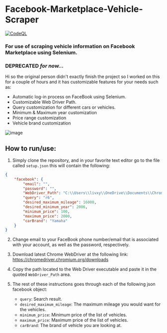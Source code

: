 # Facebook-Marketplace-Vehicle-Scraper
[![CodeQL](https://github.com/livxy/Facebook-Marketplace-Vehicle-Scraper/actions/workflows/codeql-analysis.yml/badge.svg)](https://github.com/livxy/Facebook-Marketplace-Vehicle-Scraper/actions/workflows/codeql-analysis.yml)

### For use of scraping vehicle information on Facebook Marketplace using Selenium.

### **DEPRECATED** _for now..._

Hi so the original person didn't exactly finish the project so I worked on this for a couple of hours and it has customizable features for your needs such as:

- Automatic log-in process on FaceBook using Selenium.
- Customizable Web Driver Path.
- Query customization for different cars or vehicles.
- Minimum & Maximum year customization
- Price range customization
- Vehicle brand customization

![image](https://user-images.githubusercontent.com/67598470/201967975-23994744-3169-44fa-9c3a-a121192b35f3.png)

## How to run/use:
1. Simply clone the repository, and in your favorite text editor go to the file called ``` setup.json ``` this will contain the following:
```json
{
    "facebook": {
        "email": "", 
        "password": "",
        "WebDriver_Path": "C:\\Users\\livxy\\OneDrive\\Documents\\Chrome Driver\\chromedriver.exe",
        "query": "r6",
        "desired_maximum_mileage": 16000,
        "desired_minimum_year": 2006,
        "minimum_price": 100,
        "maximum_price": 2000,
        "carBrand": "Yamaha"
    }
}
```

2. Change email to your FaceBook phone number/email that is associated with your account, as well as the password, respectively.

3. Download latest Chrome WebDriver at the following link: https://chromedriver.chromium.org/downloads

4. Copy the path located to the Web Driver executable and paste it in the quoted ``WebDriver_Path`` area.

5. The rest of these instructions goes through each of the following json facebook object:

   - ``query``: Search result.
   - ``desired_maximum_mileage``: The maximum mileage you would want for the vehicles.
   - ``minimum_price``: Minimum price of the list of vehicles.
   - ``maximum_price``: Maximum price of the list of vehicles.
   - ``carBrand``: The brand of vehicle you are looking at.
